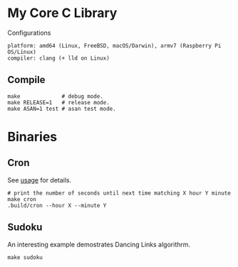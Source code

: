 # My Core C Library

Configurations
```
platform: amd64 (Linux, FreeBSD, macOS/Darwin), armv7 (Raspberry Pi OS/Linux)
compiler: clang (+ lld on Linux)
```

## Compile

```
make             # debug mode.
make RELEASE=1   # release mode.
make ASAN=1 test # asan test mode.
```

# Binaries

## Cron

See [usage](cmd/cron/cron.1) for details.

    # print the number of seconds until next time matching X hour Y minute
    make cron
    .build/cron --hour X --minute Y

## Sudoku

An interesting example demostrates Dancing Links algorithrm.

    make sudoku
